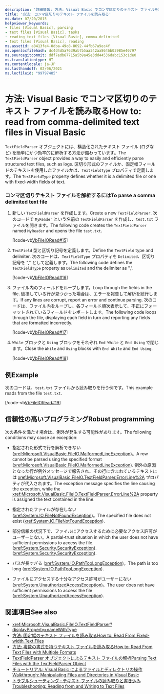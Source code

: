 ```yaml
---
description: '詳細情報: 方法: Visual Basic でコンマ区切りのテキスト ファイルを読み取る'
title: '方法: コンマ区切りのテキスト ファイルを読み取る'
ms.date: 07/20/2015
helpviewer_keywords:
- files [Visual Basic], parsing
- text files [Visual Basic], tasks
- reading text files [Visual Basic], comma-delimited
- text files [Visual Basic], reading
ms.assetid: a8413fe4-0dba-49c8-8692-44fb67a9ec4f
ms.openlocfilehash: dc4d4d5a7639ab7b5aa342aa8646b02985e40797
ms.sourcegitcommit: ddf7edb67715a5b9a45e3dd44536dabc153c1de0
ms.translationtype: HT
ms.contentlocale: ja-JP
ms.lasthandoff: 02/06/2021
ms.locfileid: "99797485"
---
```

# <a name="how-to-read-from-comma-delimited-text-files-in-visual-basic"></a><span data-ttu-id="3db42-103">方法: Visual Basic でコンマ区切りのテキスト ファイルを読み取る</span><span class="sxs-lookup"><span data-stu-id="3db42-103">How to: read from comma-delimited text files in Visual Basic</span></span>

<span data-ttu-id="3db42-104">`TextFieldParser` オブジェクトには、構造化されたテキスト ファイル (ログなど) を簡単にかつ効率的に解析する方法が備わっています。</span><span class="sxs-lookup"><span data-stu-id="3db42-104">The `TextFieldParser` object provides a way to easily and efficiently parse structured text files, such as logs.</span></span> <span data-ttu-id="3db42-105">区切り形式のファイルか、固定幅フィールドのテキストを使用したファイルかは、`TextFieldType` プロパティで定義します。</span><span class="sxs-lookup"><span data-stu-id="3db42-105">The `TextFieldType` property defines whether it is a delimited file or one with fixed-width fields of text.</span></span>  
  
### <a name="to-parse-a-comma-delimited-text-file"></a><span data-ttu-id="3db42-106">コンマ区切りテキスト ファイルを解析するには</span><span class="sxs-lookup"><span data-stu-id="3db42-106">To parse a comma delimited text file</span></span>  
  
1. <span data-ttu-id="3db42-107">新しい `TextFieldParser` を作成します。</span><span class="sxs-lookup"><span data-stu-id="3db42-107">Create a new `TextFieldParser`.</span></span> <span data-ttu-id="3db42-108">次のコードで `MyReader` という名前の `TextFieldParser` を作成し、`test.txt` ファイルを開きます。</span><span class="sxs-lookup"><span data-stu-id="3db42-108">The following code creates the `TextFieldParser` named `MyReader` and opens the file `test.txt`.</span></span>  
  
     [!code-vb[VbFileIORead#15](~/samples/snippets/visualbasic/VS_Snippets_VBCSharp/VbFileIORead/VB/Class1.vb#15)]  
  
2. <span data-ttu-id="3db42-109">`TextField` 型と区切り記号を定義します。</span><span class="sxs-lookup"><span data-stu-id="3db42-109">Define the `TextField` type and delimiter.</span></span> <span data-ttu-id="3db42-110">次のコードは、`TextFieldType` プロパティを `Delimited`、区切り記号を "," として定義します。</span><span class="sxs-lookup"><span data-stu-id="3db42-110">The following code defines the `TextFieldType` property as `Delimited` and the delimiter as ",".</span></span>  
  
     [!code-vb[VbFileIORead#16](~/samples/snippets/visualbasic/VS_Snippets_VBCSharp/VbFileIORead/VB/Class1.vb#16)]  
  
3. <span data-ttu-id="3db42-111">ファイル内のフィールドをループします。</span><span class="sxs-lookup"><span data-stu-id="3db42-111">Loop through the fields in the file.</span></span> <span data-ttu-id="3db42-112">破損している行が見つかった場合は、エラーを報告して解析を続行します。</span><span class="sxs-lookup"><span data-stu-id="3db42-112">If any lines are corrupt, report an error and continue parsing.</span></span> <span data-ttu-id="3db42-113">次のコードは、ファイル内をループし、各フィールド順次表示して、不正にフォーマットされているフィールドをレポートします。</span><span class="sxs-lookup"><span data-stu-id="3db42-113">The following code loops through the file, displaying each field in turn and reporting any fields that are formatted incorrectly.</span></span>  
  
     [!code-vb[VbFileIORead#17](~/samples/snippets/visualbasic/VS_Snippets_VBCSharp/VbFileIORead/VB/Class1.vb#17)]  
  
4. <span data-ttu-id="3db42-114">`While` ブロックと `Using` ブロックをそれぞれ `End While` と `End Using` で閉じます。</span><span class="sxs-lookup"><span data-stu-id="3db42-114">Close the `While` and `Using` blocks with `End While` and `End Using`.</span></span>  
  
     [!code-vb[VbFileIORead#18](~/samples/snippets/visualbasic/VS_Snippets_VBCSharp/VbFileIORead/VB/Class1.vb#18)]  
  
## <a name="example"></a><span data-ttu-id="3db42-115">例</span><span class="sxs-lookup"><span data-stu-id="3db42-115">Example</span></span>  

 <span data-ttu-id="3db42-116">次のコードは、`test.txt` ファイルから読み取りを行う例です。</span><span class="sxs-lookup"><span data-stu-id="3db42-116">This example reads from the file `test.txt`.</span></span>  
  
 [!code-vb[VbFileIORead#19](~/samples/snippets/visualbasic/VS_Snippets_VBCSharp/VbFileIORead/VB/Class1.vb#19)]  
  
## <a name="robust-programming"></a><span data-ttu-id="3db42-117">信頼性の高いプログラミング</span><span class="sxs-lookup"><span data-stu-id="3db42-117">Robust programming</span></span>  

 <span data-ttu-id="3db42-118">次の条件を満たす場合は、例外が発生する可能性があります。</span><span class="sxs-lookup"><span data-stu-id="3db42-118">The following conditions may cause an exception:</span></span>  
  
- <span data-ttu-id="3db42-119">指定された形式で行を解析できない (<xref:Microsoft.VisualBasic.FileIO.MalformedLineException>)。</span><span class="sxs-lookup"><span data-stu-id="3db42-119">A row cannot be parsed using the specified format (<xref:Microsoft.VisualBasic.FileIO.MalformedLineException>).</span></span> <span data-ttu-id="3db42-120">例外の原因となった行が例外メッセージで報告され、その行に含まれているテキストには <xref:Microsoft.VisualBasic.FileIO.TextFieldParser.ErrorLine%2A> プロパティが代入されます。</span><span class="sxs-lookup"><span data-stu-id="3db42-120">The exception message specifies the line causing the exception, while the <xref:Microsoft.VisualBasic.FileIO.TextFieldParser.ErrorLine%2A> property is assigned the text contained in the line.</span></span>  
  
- <span data-ttu-id="3db42-121">指定されたファイルが存在しない (<xref:System.IO.FileNotFoundException>)。</span><span class="sxs-lookup"><span data-stu-id="3db42-121">The specified file does not exist (<xref:System.IO.FileNotFoundException>).</span></span>  
  
- <span data-ttu-id="3db42-122">部分信頼の状況下で、ファイルにアクセスするために必要なアクセス許可がユーザーにない。</span><span class="sxs-lookup"><span data-stu-id="3db42-122">A partial-trust situation in which the user does not have sufficient permissions to access the file.</span></span> <span data-ttu-id="3db42-123">(<xref:System.Security.SecurityException>).</span><span class="sxs-lookup"><span data-stu-id="3db42-123">(<xref:System.Security.SecurityException>).</span></span>  
  
- <span data-ttu-id="3db42-124">パスが長すぎる (<xref:System.IO.PathTooLongException>)。</span><span class="sxs-lookup"><span data-stu-id="3db42-124">The path is too long (<xref:System.IO.PathTooLongException>).</span></span>  
  
- <span data-ttu-id="3db42-125">ファイルにアクセスする十分なアクセス許可がユーザーにない (<xref:System.UnauthorizedAccessException>)。</span><span class="sxs-lookup"><span data-stu-id="3db42-125">The user does not have sufficient permissions to access the file (<xref:System.UnauthorizedAccessException>).</span></span>  
  
## <a name="see-also"></a><span data-ttu-id="3db42-126">関連項目</span><span class="sxs-lookup"><span data-stu-id="3db42-126">See also</span></span>

- <xref:Microsoft.VisualBasic.FileIO.TextFieldParser?displayProperty=nameWithType>
- [<span data-ttu-id="3db42-127">方法: 固定幅のテキスト ファイルを読み取る</span><span class="sxs-lookup"><span data-stu-id="3db42-127">How to: Read From Fixed-width Text Files</span></span>](how-to-read-from-fixed-width-text-files.md)
- [<span data-ttu-id="3db42-128">方法: 複数の書式を持つテキスト ファイルを読み取る</span><span class="sxs-lookup"><span data-stu-id="3db42-128">How to: Read From Text Files with Multiple Formats</span></span>](how-to-read-from-text-files-with-multiple-formats.md)
- [<span data-ttu-id="3db42-129">TextFieldParser オブジェクトによるテキスト ファイルの解析</span><span class="sxs-lookup"><span data-stu-id="3db42-129">Parsing Text Files with the TextFieldParser Object</span></span>](parsing-text-files-with-the-textfieldparser-object.md)
- [<span data-ttu-id="3db42-130">チュートリアル: Visual Basic によるファイルとディレクトリの操作</span><span class="sxs-lookup"><span data-stu-id="3db42-130">Walkthrough: Manipulating Files and Directories in Visual Basic</span></span>](walkthrough-manipulating-files-and-directories.md)
- [<span data-ttu-id="3db42-131">トラブルシューティング : テキスト ファイルの読み取りと書き込み</span><span class="sxs-lookup"><span data-stu-id="3db42-131">Troubleshooting: Reading from and Writing to Text Files</span></span>](troubleshooting-reading-from-and-writing-to-text-files.md)
